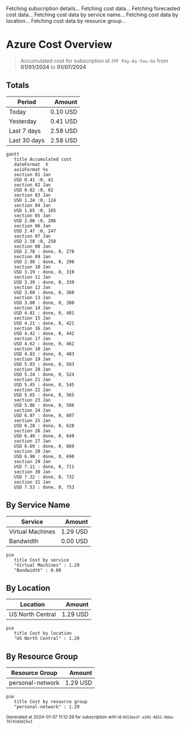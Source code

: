 Fetching subscription details...
Fetching cost data...
Fetching forecasted cost data...
Fetching cost data by service name...
Fetching cost data by location...
Fetching cost data by resource group...
# Azure Cost Overview

> Accumulated cost for subscription id `JPF Pay-As-You-Go` from **01/01/2024** to **01/07/2024**

## Totals

|Period|Amount|
|---|---:|
|Today|0.10 USD|
|Yesterday|0.41 USD|
|Last 7 days|2.58 USD|
|Last 30 days|2.58 USD|

```mermaid
gantt
   title Accumulated cost
   dateFormat  X
   axisFormat %s
   section 01 Jan
   USD 0.41 :0, 41
   section 02 Jan
   USD 0.82 :0, 82
   section 03 Jan
   USD 1.24 :0, 124
   section 04 Jan
   USD 1.65 :0, 165
   section 05 Jan
   USD 2.06 :0, 206
   section 06 Jan
   USD 2.47 :0, 247
   section 07 Jan
   USD 2.58 :0, 258
   section 08 Jan
   USD 2.78 : done, 0, 278
   section 09 Jan
   USD 2.98 : done, 0, 298
   section 10 Jan
   USD 3.19 : done, 0, 319
   section 11 Jan
   USD 3.39 : done, 0, 339
   section 12 Jan
   USD 3.60 : done, 0, 360
   section 13 Jan
   USD 3.80 : done, 0, 380
   section 14 Jan
   USD 4.01 : done, 0, 401
   section 15 Jan
   USD 4.21 : done, 0, 421
   section 16 Jan
   USD 4.42 : done, 0, 442
   section 17 Jan
   USD 4.62 : done, 0, 462
   section 18 Jan
   USD 4.83 : done, 0, 483
   section 19 Jan
   USD 5.03 : done, 0, 503
   section 20 Jan
   USD 5.24 : done, 0, 524
   section 21 Jan
   USD 5.45 : done, 0, 545
   section 22 Jan
   USD 5.65 : done, 0, 565
   section 23 Jan
   USD 5.86 : done, 0, 586
   section 24 Jan
   USD 6.07 : done, 0, 607
   section 25 Jan
   USD 6.28 : done, 0, 628
   section 26 Jan
   USD 6.49 : done, 0, 649
   section 27 Jan
   USD 6.69 : done, 0, 669
   section 28 Jan
   USD 6.90 : done, 0, 690
   section 29 Jan
   USD 7.11 : done, 0, 711
   section 30 Jan
   USD 7.32 : done, 0, 732
   section 31 Jan
   USD 7.53 : done, 0, 753
```

## By Service Name

|Service|Amount|
|---|---:|
|Virtual Machines|1.29 USD|
|Bandwidth|0.00 USD|

```mermaid
pie
   title Cost by service
   "Virtual Machines" : 1.29
   "Bandwidth" : 0.00
```

## By Location

|Location|Amount|
|---|---:|
|US North Central|1.29 USD|

```mermaid
pie
   title Cost by location
   "US North Central" : 1.29
```

## By Resource Group

|Resource Group|Amount|
|---|---:|
|personal-network|1.29 USD|

```mermaid
pie
   title Cost by resource group
   "personal-network" : 1.29
```

<sup>Generated at 2024-01-07 11:12:39 for subscription with id `4913be3f-a345-4652-9bba-767418dd25e3`</sup>
